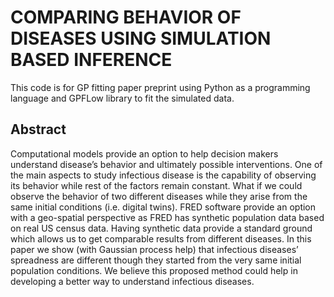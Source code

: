 # COMPARING BEHAVIOR OF DISEASES USING SIMULATION BASED INFERENCE
This code is for GP fitting paper preprint using Python as a programming language and GPFLow library to fit the simulated data.

## Abstract
Computational models provide an option to help decision makers understand disease’s behavior and ultimately
possible interventions. One of the main aspects to study infectious disease is the capability of observing its
behavior while rest of the factors remain constant. What if we could observe the behavior of two different
diseases while they arise from the same initial conditions (i.e. digital twins). FRED software provide
an option with a geo-spatial perspective as FRED has synthetic population data based on real US census
data. Having synthetic data provide a standard ground which allows us to get comparable results from
different diseases. In this paper we show (with Gaussian process help) that infectious diseases’ spreadness
are different though they started from the very same initial population conditions. We believe this proposed
method could help in developing a better way to understand infectious diseases.
